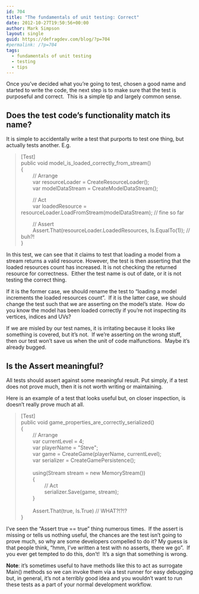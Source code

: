 ```yaml
---
id: 704
title: "The fundamentals of unit testing: Correct"
date: 2012-10-27T19:50:56+00:00
author: Mark Simpson
layout: single
guid: https://defragdev.com/blog/?p=704
#permalink: /?p=704
tags:
  - fundamentals of unit testing
  - testing
  - tips
---
```

Once you’ve decided what you’re going to test, chosen a good name and started to write the code, the next step is to make sure that the test is purposeful and correct.&#160; This is a simple tip and largely common sense.

## Does the test code’s functionality match its name?

It is simple to accidentally write a test that purports to test one thing, but actually tests another. E.g. 

> [Test]  
> public void model\_is\_loaded\_correctly\_from_stream()  
> {  
> &#160;&#160;&#160;&#160;&#160;&#160;&#160; // Arrange  
> &#160;&#160;&#160;&#160;&#160;&#160;&#160; var resourceLoader = CreateResourceLoader();  
> &#160;&#160;&#160;&#160;&#160;&#160;&#160; var modelDataStream = CreateModelDataStream();
> 
> &#160;&#160;&#160;&#160;&#160;&#160;&#160; // Act  
> &#160;&#160;&#160;&#160;&#160;&#160;&#160; var loadedResource = resourceLoader.LoadFromStream(modelDataStream); // fine so far
> 
> &#160;&#160;&#160;&#160;&#160;&#160;&#160; // Assert  
> &#160;&#160;&#160;&#160;&#160;&#160;&#160; Assert.That(resourceLoader.LoadedResources, Is.EqualTo(1)); // buh?!  
> }

In this test, we can see that it claims to test that loading a model from a stream returns a valid resource. However, the test is then asserting that the loaded resources count has increased. It is not checking the returned resource for correctness.&#160; Either the test name is out of date, or it is not testing the correct thing.&#160; 

If it is the former case, we should rename the test to “loading a model increments the loaded resources count”.&#160; If it is the latter case, we should change the test such that we are asserting on the model’s state.&#160; How do you know the model has been loaded correctly if you’re not inspecting its vertices, indices and UVs?

If we are misled by our test names, it is irritating because it looks like something is covered, but it’s not.&#160; If we’re asserting on the wrong stuff, then our test won’t save us when the unit of code malfunctions.&#160; Maybe it’s already bugged.

## Is the Assert meaningful?

All tests should assert against some meaningful result. Put simply, if a test does not prove much, then it is not worth writing or maintaining.

Here is an example of a test that looks useful but, on closer inspection, is doesn&#8217;t really prove much at all. 

> [Test]  
> public void game\_properties\_are\_correctly\_serialized()  
> {  
> &#160;&#160;&#160;&#160;&#160;&#160;&#160; // Arrange  
> &#160;&#160;&#160;&#160;&#160;&#160;&#160; var currentLevel = 4;  
> &#160;&#160;&#160;&#160;&#160;&#160;&#160; var playerName = "Steve";  
> &#160;&#160;&#160;&#160;&#160;&#160;&#160; var game = CreateGame(playerName, currentLevel);&#160;&#160;&#160;&#160;&#160;&#160;&#160;&#160;&#160;&#160;&#160;&#160;&#160;&#160;&#160;  
> &#160;&#160;&#160;&#160;&#160;&#160;&#160; var serializer = CreateGamePersistence();  
> &#160;&#160;&#160;&#160;&#160;&#160;&#160;  
> &#160;&#160;&#160;&#160;&#160;&#160;&#160; using(Stream stream = new MemoryStream())  
> &#160;&#160;&#160;&#160;&#160;&#160;&#160; {  
> &#160;&#160;&#160;&#160;&#160;&#160;&#160;&#160;&#160;&#160;&#160;&#160;&#160;&#160;&#160; // Act  
> &#160;&#160;&#160;&#160;&#160;&#160;&#160;&#160;&#160;&#160;&#160;&#160;&#160;&#160;&#160; serializer.Save(game, stream);  
> &#160;&#160;&#160;&#160;&#160;&#160;&#160; }  
> &#160;&#160;&#160;&#160;&#160;&#160;&#160;&#160;  
> &#160;&#160;&#160;&#160;&#160;&#160;&#160; Assert.That(true, Is.True) // WHAT?!?!?  
> }

I’ve seen the “Assert true == true” thing numerous times.&#160; If the assert is missing or tells us nothing useful, the chances are the test isn’t going to prove much, so why are some developers compelled to do it? My guess is that people think, “hmm, I’ve written a test with no asserts, there we go”.&#160; If you ever get tempted to do this, don’t!&#160; It’s a sign that something is wrong.

**Note**: it’s sometimes useful to have methods like this to act as surrogate Main() methods so we can invoke them via a test runner for easy debugging but, in general, it’s not a terribly good idea and you wouldn’t want to run these tests as a part of your normal development workflow.